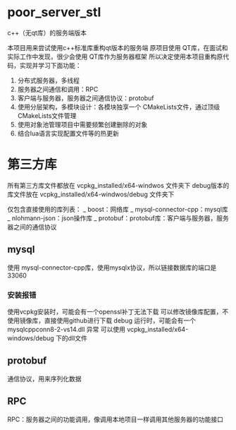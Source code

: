# poor_server_stl
c++（无qt库）的服务端版本

本项目用来尝试使用c++标准库重构qt版本的服务端
原项目使用 QT库，在面试和实际工作中发现，很少会使用 QT库作为服务器框架
所以决定使用本项目重构原代码，实现并学习下面功能：
1. 分布式服务器，多线程
2. 服务器之间通信和调用：RPC
3. 客户端与服务器，服务器之间通信协议：protobuf
4. 使用分层架构，多模块设计：各模块独享一个 CMakeLists文件，通过顶级 CMakeLists文件管理
5. 使用对象池管理项目中需要频繁创建删除的对象
6. 结合lua语言实现配置文件等的热更新


# 第三方库
所有第三方库文件都放在 vcpkg_installed/x64-windwos 文件夹下
debug版本的库文件放在 vcpkg_installed/x64-windwos/debug 文件夹下

仅包含直接使用的库列表：
_ boost：网络库
_ mysql-connector-cpp：mysql库
_ nlohmann-json：json操作库
_ protobuf：protobuf库：客户端与服务器，服务器之间的通信协议

## mysql
使用 mysql-connector-cpp库，使用mysqlx协议，所以链接数据库的端口是33060
### 安装报错
使用vcpkg安装时，可能会有一个openssl补丁无法下载
	可以修改镜像库配置，不使用镜像库，直接使用github进行下载
debug 运行时，可能会有一个 mysqlcppconn8-2-vs14.dll 异常
	可以使用 vcpkg_installed/x64-windows/debug 下的dll文件

## protobuf
通信协议，用来序列化数据

## RPC
RPC：服务器之间的功能调用，像调用本地项目一样调用其他服务器的功能接口
